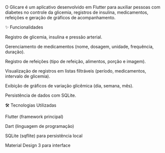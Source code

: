 O Glicare é um aplicativo desenvolvido em Flutter para auxiliar pessoas com diabetes no controle da glicemia, registros de insulina, medicamentos, refeições e geração de gráficos de acompanhamento.

✨ Funcionalidades

Registro de glicemia, insulina e pressão arterial.

Gerenciamento de medicamentos (nome, dosagem, unidade, frequência, duração).

Registro de refeições (tipo de refeição, alimentos, porção e imagem).

Visualização de registros em listas filtráveis (período, medicamentos, intervalo de glicemia).

Exibição de gráficos de variação glicêmica (dia, semana, mês).

Persistência de dados com SQLite.

🛠️ Tecnologias Utilizadas

Flutter (framework principal)

Dart (linguagem de programação)

SQLite (sqflite) para persistência local

Material Design 3 para interface
